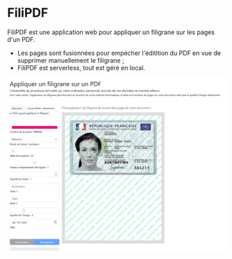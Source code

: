 # FiliPDF

FiliPDF est une application web pour appliquer un filigrane sur les pages d'un PDF.

- Les pages sont fusionnées pour empécher l'éditition du PDF en vue de supprimer manuellement le filigrane ;
- FiliPDF est serverless, tout est géré en local.

![](screenshot.png)
